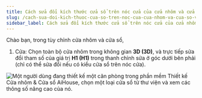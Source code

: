 ```yaml
---
title: Cách sửa đổi kích thước cửa sổ trên nóc cửa của cửa nhôm và cửa sổ (V5)
slug: /cach-sua-doi-kich-thuoc-cua-so-tren-noc-cua-cua-nhom-va-cua-so-v5
sidebar_label: Cách sửa đổi kích thước cửa sổ trên nóc cửa của cửa nhôm và cửa sổ (V5)
---
```


Chào bạn, trong tùy chỉnh cửa nhôm và cửa sổ,

1. Cửa: Chọn toàn bộ cửa nhôm trong không gian **3D (3D)**, và trực tiếp sửa đổi tham số của giá trị **H1 (H1)** trong thanh chỉnh sửa ở góc dưới bên phải (chỉ có thể sửa đổi nếu có kiểu cửa sổ trên nóc cửa).

![Một người dùng đang thiết kế một căn phòng trong phần mềm Thiết kế Cửa nhôm & Cửa sổ AiHouse, chọn một loại cửa sổ từ thư viện và xem các thông số nâng cao của nó.](https://storage.googleapis.com/jegavn_kb/images/32463be6-d0c7-489f-bc85-2ca50cfed289.png)